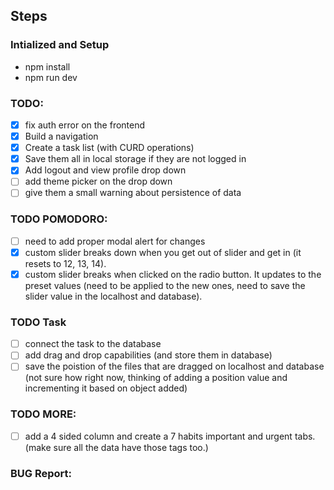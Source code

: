 ## Steps

### Intialized and Setup

- npm install
- npm run dev

### TODO:

- [x] fix auth error on the frontend
- [x] Build a navigation
- [x] Create a task list (with CURD operations)
- [x] Save them all in local storage if they are not logged in
- [x] Add logout and view profile drop down
- [ ] add theme picker on the drop down
- [ ] give them a small warning about persistence of data

### TODO POMODORO:

- [ ] need to add proper modal alert for changes
- [x] custom slider breaks down when you get out of slider and get in (it resets to 12, 13, 14).
- [x] custom slider breaks when clicked on the radio button. It updates to the preset values (need to be applied to the new ones, need to save the slider value in the localhost and database).

### TODO Task

- [ ] connect the task to the database
- [ ] add drag and drop capabilities (and store them in database)
- [ ] save the poistion of the files that are dragged on localhost and database (not sure how right now, thinking of adding a position value and incrementing it based on object added)

### TODO MORE:

- [ ] add a 4 sided column and create a 7 habits important and urgent tabs. (make sure all the data have those tags too.)

### BUG Report:
